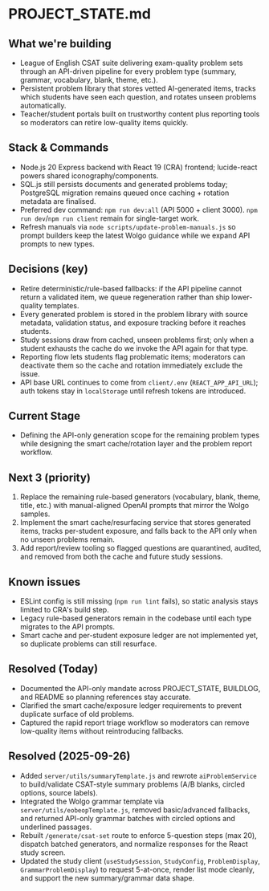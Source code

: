 ﻿# PROJECT_STATE.md

## What we're building
- League of English CSAT suite delivering exam-quality problem sets through an API-driven pipeline for every problem type (summary, grammar, vocabulary, blank, theme, etc.).
- Persistent problem library that stores vetted AI-generated items, tracks which students have seen each question, and rotates unseen problems automatically.
- Teacher/student portals built on trustworthy content plus reporting tools so moderators can retire low-quality items quickly.

## Stack & Commands
- Node.js 20 Express backend with React 19 (CRA) frontend; lucide-react powers shared iconography/components.
- SQL.js still persists documents and generated problems today; PostgreSQL migration remains queued once caching + rotation metadata are finalised.
- Preferred dev command: `npm run dev:all` (API 5000 + client 3000). `npm run dev`/`npm run client` remain for single-target work.
- Refresh manuals via `node scripts/update-problem-manuals.js` so prompt builders keep the latest Wolgo guidance while we expand API prompts to new types.

## Decisions (key)
- Retire deterministic/rule-based fallbacks: if the API pipeline cannot return a validated item, we queue regeneration rather than ship lower-quality templates.
- Every generated problem is stored in the problem library with source metadata, validation status, and exposure tracking before it reaches students.
- Study sessions draw from cached, unseen problems first; only when a student exhausts the cache do we invoke the API again for that type.
- Reporting flow lets students flag problematic items; moderators can deactivate them so the cache and rotation immediately exclude the issue.
- API base URL continues to come from `client/.env` (`REACT_APP_API_URL`); auth tokens stay in `localStorage` until refresh tokens are introduced.

## Current Stage
- Defining the API-only generation scope for the remaining problem types while designing the smart cache/rotation layer and the problem report workflow.

## Next 3 (priority)
1) Replace the remaining rule-based generators (vocabulary, blank, theme, title, etc.) with manual-aligned OpenAI prompts that mirror the Wolgo samples.
2) Implement the smart cache/resurfacing service that stores generated items, tracks per-student exposure, and falls back to the API only when no unseen problems remain.
3) Add report/review tooling so flagged questions are quarantined, audited, and removed from both the cache and future study sessions.

## Known issues
- ESLint config is still missing (`npm run lint` fails), so static analysis stays limited to CRA's build step.
- Legacy rule-based generators remain in the codebase until each type migrates to the API prompts.
- Smart cache and per-student exposure ledger are not implemented yet, so duplicate problems can still resurface.

## Resolved (Today)
- Documented the API-only mandate across PROJECT_STATE, BUILDLOG, and README so planning references stay accurate.
- Clarified the smart cache/exposure ledger requirements to prevent duplicate surface of old problems.
- Captured the rapid report triage workflow so moderators can remove low-quality items without reintroducing fallbacks.

## Resolved (2025-09-26)
- Added `server/utils/summaryTemplate.js` and rewrote `aiProblemService` to build/validate CSAT-style summary problems (A/B blanks, circled options, source labels).
- Integrated the Wolgo grammar template via `server/utils/eobeopTemplate.js`, removed basic/advanced fallbacks, and returned API-only grammar batches with circled options and underlined passages.
- Rebuilt `/generate/csat-set` route to enforce 5-question steps (max 20), dispatch batched generators, and normalize responses for the React study screen.
- Updated the study client (`useStudySession`, `StudyConfig`, `ProblemDisplay`, `GrammarProblemDisplay`) to request 5-at-once, render list mode cleanly, and support the new summary/grammar data shape.

